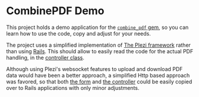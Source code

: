 # CombinePDF Demo

This project holds a demo application for the [`combine_pdf` gem](https://github.com/boazsegev/combine_pdf), so you can learn how to use the code, copy and adjust for your needs.

The project uses a simplified implementation of [The Plezi framework](http://www.plezi.io) rather than using [Rails](http://rubyonrails.org). This should allow to easily read the code for the actual PDF handling, in the [controller class](https://github.com/boazsegev/combine_pdf_demo/blob/master/pdf_controller.rb).

Although using Plezi's websocket features to upload and download PDF data would have been a better approach, a simplified Http based approach was favored, so that both [the form](https://github.com/boazsegev/combine_pdf_demo/blob/master/templates/bates.html.slim) and [the controller](https://github.com/boazsegev/combine_pdf_demo/blob/master/pdf_controller.rb) could be easily copied over to Rails applications with only minor adjustments.
